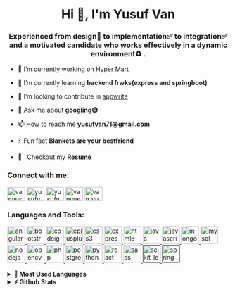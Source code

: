 <h1 align="center">Hi 👋, I'm Yusuf Van</h1>
<h3 align="center">Experienced from design🍄 to implementation✅ to integration✅ and a motivated candidate who works effectively in a dynamic environment♻️ .</h3>

- 🔭 I’m currently working on [Hyper Mart](https://github.com/vanyusuf1/Hyper-Mart)

- 🌱 I’m currently learning **backend frwks(express and springboot)**

- 🤝 I’m looking to contribute in [appwrite](https://github.com/appwrite/appwrite)

- 💬 Ask me about **googling😅**

- 📫 How to reach me **yusufvan71@gmail.com**

- ⚡ Fun fact **Blankets are your bestfriend**

- 📝 &nbsp; Checkout my **[Resume](https://drive.google.com/file/d/1chk4ZAXZdIQZFexMPjKcmv_nQ5T6UWMp/view?usp=sharing)**

<p align="left">
<h3 align="left">Connect with me:</h3>
<a href="https://dev.to/vanyusuf1" target="blank"><img align="center" src="https://cdn.jsdelivr.net/npm/simple-icons@3.0.1/icons/dev-dot-to.svg" alt="vanyusuf1" height="30" width="40" /></a>
<a href="https://twitter.com/yusufvanwala" target="blank"><img align="center" src="https://cdn.jsdelivr.net/npm/simple-icons@3.0.1/icons/twitter.svg" alt="yusufvanwala" height="30" width="40" /></a>
<a href="https://linkedin.com/in/yusufvan" target="blank"><img align="center" src="https://cdn.jsdelivr.net/npm/simple-icons@3.0.1/icons/linkedin.svg" alt="yusufvan" height="30" width="40" /></a>
<a href="https://fb.com/vanyusuf71" target="blank"><img align="center" src="https://cdn.jsdelivr.net/npm/simple-icons@3.0.1/icons/facebook.svg" alt="vanyusuf71" height="30" width="40" /></a>
<a href="https://instagram.com/van_yusuf" target="blank"><img align="center" src="https://cdn.jsdelivr.net/npm/simple-icons@3.0.1/icons/instagram.svg" alt="van_yusuf" height="30" width="40" /></a>
</p>

<h3 align="left">Languages and Tools:</h3>
<p align="left"> <a href="https://angular.io" target="_blank"> <img src="https://devicons.github.io/devicon/devicon.git/icons/angularjs/angularjs-original.svg" alt="angularjs" width="40" height="40"/> </a> <a href="https://getbootstrap.com" target="_blank"> <img src="https://devicons.github.io/devicon/devicon.git/icons/bootstrap/bootstrap-plain.svg" alt="bootstrap" width="40" height="40"/> </a> <a href="https://codeigniter.com" target="_blank"> <img src="https://cdn.worldvectorlogo.com/logos/codeigniter.svg" alt="codeigniter" width="40" height="40"/> </a> <a href="https://www.w3schools.com/cpp/" target="_blank"> <img src="https://devicons.github.io/devicon/devicon.git/icons/cplusplus/cplusplus-original.svg" alt="cplusplus" width="40" height="40"/> </a> <a href="https://www.w3schools.com/css/" target="_blank"> <img src="https://devicons.github.io/devicon/devicon.git/icons/css3/css3-original-wordmark.svg" alt="css3" width="40" height="40"/> </a> <a href="https://expressjs.com" target="_blank"> <img src="https://devicons.github.io/devicon/devicon.git/icons/express/express-original-wordmark.svg" alt="express" width="40" height="40"/> </a> <a href="https://www.w3.org/html/" target="_blank"> <img src="https://devicons.github.io/devicon/devicon.git/icons/html5/html5-original-wordmark.svg" alt="html5" width="40" height="40"/> </a> <a href="https://www.java.com" target="_blank"> <img src="https://devicons.github.io/devicon/devicon.git/icons/java/java-original-wordmark.svg" alt="java" width="40" height="40"/> </a> <a href="https://developer.mozilla.org/en-US/docs/Web/JavaScript" target="_blank"> <img src="https://devicons.github.io/devicon/devicon.git/icons/javascript/javascript-original.svg" alt="javascript" width="40" height="40"/> </a> <a href="https://www.mongodb.com/" target="_blank"> <img src="https://devicons.github.io/devicon/devicon.git/icons/mongodb/mongodb-original-wordmark.svg" alt="mongodb" width="40" height="40"/> </a> <a href="https://www.mysql.com/" target="_blank"> <img src="https://devicons.github.io/devicon/devicon.git/icons/mysql/mysql-original-wordmark.svg" alt="mysql" width="40" height="40"/> </a> <a href="https://nodejs.org" target="_blank"> <img src="https://devicons.github.io/devicon/devicon.git/icons/nodejs/nodejs-original-wordmark.svg" alt="nodejs" width="40" height="40"/> </a> <a href="https://opencv.org/" target="_blank"> <img src="https://www.vectorlogo.zone/logos/opencv/opencv-icon.svg" alt="opencv" width="40" height="40"/> </a> <a href="https://www.php.net" target="_blank"> <img src="https://devicons.github.io/devicon/devicon.git/icons/php/php-original.svg" alt="php" width="40" height="40"/> </a> <a href="https://www.postgresql.org" target="_blank"> <img src="https://devicons.github.io/devicon/devicon.git/icons/postgresql/postgresql-original-wordmark.svg" alt="postgresql" width="40" height="40"/> </a> <a href="https://www.python.org" target="_blank"> <img src="https://devicons.github.io/devicon/devicon.git/icons/python/python-original.svg" alt="python" width="40" height="40"/> </a> <a href="https://reactjs.org/" target="_blank"> <img src="https://devicons.github.io/devicon/devicon.git/icons/react/react-original-wordmark.svg" alt="react" width="40" height="40"/> </a> <a href="https://sass-lang.com" target="_blank"> <img src="https://devicons.github.io/devicon/devicon.git/icons/sass/sass-original.svg" alt="sass" width="40" height="40"/> </a> <a href="" target="_blank"> <img src="https://upload.wikimedia.org/wikipedia/commons/0/05/Scikit_learn_logo_small.svg" alt="scikit_learn" width="40" height="40"/> </a> <a href="" target="_blank"> <img src="https://www.vectorlogo.zone/logos/springio/springio-icon.svg" alt="spring" width="40" height="40"/> </a> </p>
<details>	
  <summary><b>📙 Most Used Languages</b></summary>
<p><img align="left" src="https://github-readme-stats.vercel.app/api/top-langs/?username=vanyusuf1&layout=compact" alt="vanyusuf1" /></p>
</details>

<details>	
  <summary><b>⚡ Github Stats</b></summary>
<p>&nbsp;<img align="center" src="https://github-readme-stats.vercel.app/api?username=vanyusuf1&show_icons=true" alt="vanyusuf1" /></p>
</details>
